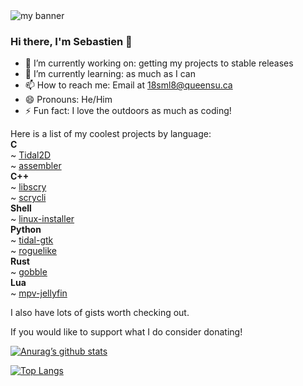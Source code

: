 <img src="https://user-images.githubusercontent.com/60635017/129642869-8c68ccfe-555f-425f-bea0-438e5a47c949.png" alt="my banner">

### Hi there, I'm Sebastien 👋

- 🔭 I’m currently working on: getting my projects to stable releases
- 🌱 I’m currently learning: as much as I can
- 📫 How to reach me: Email at 18sml8@queensu.ca
- 😄 Pronouns: He/Him
- ⚡ Fun fact: I love the outdoors as much as coding!

Here is a list of my coolest projects by language:  
**C**  
~ [Tidal2D](https://github.com/EmperorPenguin18/tidal2d)  
~ [assembler](https://github.com/EmperorPenguin18/assembler)  
**C++**  
~ [libscry](https://github.com/EmperorPenguin18/libscry)  
~ [scrycli](https://github.com/EmperorPenguin18/scrycli)  
**Shell**  
~ [linux-installer](https://github.com/EmperorPenguin18/linux-installer)  
**Python**  
~ [tidal-gtk](https://github.com/EmperorPenguin18/tidal-gtk)  
~ [roguelike](https://github.com/EmperorPenguin18/roguelike)  
**Rust**  
~ [gobble](https://github.com/EmperorPenguin18/gobble)  
**Lua**  
~ [mpv-jellyfin](https://github.com/EmperorPenguin18/mpv-jellyfin)  

I also have lots of gists worth checking out.

If you would like to support what I do consider donating!

[![Anurag’s github stats](https://github-readme-stats.vercel.app/api?username=EmperorPenguin18)](https://github.com/EmperorPenguin18)

[![Top Langs](https://github-readme-stats.vercel.app/api/top-langs/?username=EmperorPenguin18&layout=compact)](https://github.com/EmperorPenguin18)
